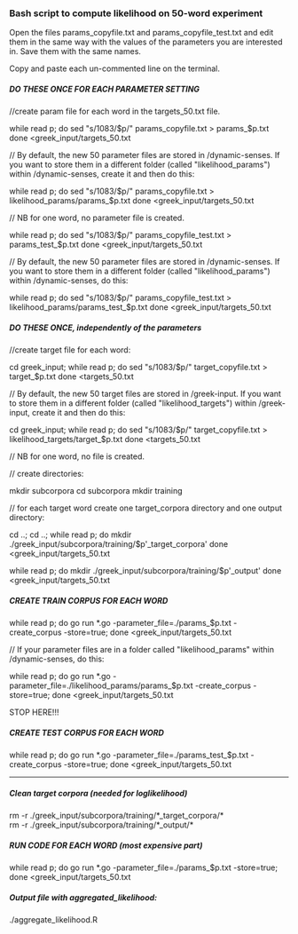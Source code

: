 ### Bash script to compute likelihood on 50-word experiment

Open the files params_copyfile.txt and params_copyfile_test.txt and edit them in the same way with the values of the parameters you are interested in. Save them with the same names.

Copy and paste each un-commented line on the terminal.

##### DO THESE ONCE FOR EACH PARAMETER SETTING

//create param file for each word in the targets_50.txt file.

while read p;  do
sed "s/1083/$p/" params_copyfile.txt > params_$p.txt
done <greek_input/targets_50.txt

// By default, the new 50 parameter files are stored in /dynamic-senses. If you want to store them in a different folder (called "likelihood_params") within /dynamic-senses, create it and then do this:

while read p;  do
sed "s/1083/$p/" params_copyfile.txt > likelihood_params/params_$p.txt
done <greek_input/targets_50.txt

// NB for one word, no parameter file is created.

while read p;  do
sed "s/1083/$p/" params_copyfile_test.txt > params_test_$p.txt
done <greek_input/targets_50.txt

// By default, the new 50 parameter files are stored in /dynamic-senses. If you want to store them in a different folder (called "likelihood_params") within /dynamic-senses, do this:

while read p;  do
sed "s/1083/$p/" params_copyfile_test.txt >  likelihood_params/params_test_$p.txt
done <greek_input/targets_50.txt

##### DO THESE ONCE, independently of the parameters

//create target file for each word:

cd greek_input;
while read p;  do
sed "s/1083/$p/" target_copyfile.txt > target_$p.txt
done <targets_50.txt

// By default, the new 50 target files are stored in /greek-input. If you want to store them in a different folder (called "likelihood_targets") within /greek-input, create it and then do this:

cd greek_input;
while read p;  do
sed "s/1083/$p/" target_copyfile.txt > likelihood_targets/target_$p.txt
done <targets_50.txt

// NB for one word, no file is created.

// create directories:

mkdir subcorpora
cd subcorpora
mkdir training

// for each target word create one target_corpora directory and one output directory:

cd ..;
cd ..;
while read p;  do
mkdir ./greek_input/subcorpora/training/$p'_target_corpora'
done <greek_input/targets_50.txt

while read p;  do
mkdir ./greek_input/subcorpora/training/$p'_output'
done <greek_input/targets_50.txt


##### CREATE TRAIN CORPUS FOR EACH WORD


while read p;  do
go run *.go -parameter_file=./params_$p.txt  -create_corpus  -store=true;
done <greek_input/targets_50.txt

// If your parameter files are in a folder called "likelihood_params" within /dynamic-senses, do this:

while read p;  do
go run *.go -parameter_file=./likelihood_params/params_$p.txt  -create_corpus  -store=true;
done <greek_input/targets_50.txt

STOP HERE!!!

##### CREATE TEST CORPUS FOR EACH WORD

while read p;  do
go run *.go -parameter_file=./params_test_$p.txt  -create_corpus  -store=true;
done <greek_input/targets_50.txt

________________


##### Clean target corpora (needed for loglikelihood)

rm -r ./greek_input/subcorpora/training/\*_target_corpora/\*        
rm -r ./greek_input/subcorpora/training/\*_output/\*      


##### RUN CODE FOR EACH WORD (most expensive part)

while read p;  do
go run *.go -parameter_file=./params_$p.txt  -store=true;
done <greek_input/targets_50.txt


##### Output file with aggregated_likelihood:

./aggregate_likelihood.R


